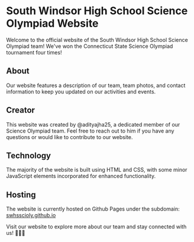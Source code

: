 # South Windsor High School Science Olympiad Website

Welcome to the official website of the South Windsor High School Science Olympiad team! We've won the Connecticut State Science Olympiad tournament four times!

## About
Our website features a description of our team, team photos, and contact information to keep you updated on our activities and events.

## Creator
This website was created by @adityajha25, a dedicated member of our Science Olympiad team. Feel free to reach out to him if you have any questions or would like to contribute to our website.

## Technology
The majority of the website is built using HTML and CSS, with some minor JavaScript elements incorporated for enhanced functionality.

## Hosting
The website is currently hosted on Github Pages under the subdomain: [swhsscioly.github.io](https://swhsscioly.github.io/index.html)

Visit our website to explore more about our team and stay connected with us! 🚀🔬🌟